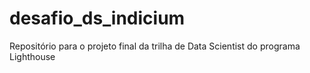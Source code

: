 # desafio_ds_indicium
Repositório para o projeto final da trilha de Data Scientist do programa Lighthouse
